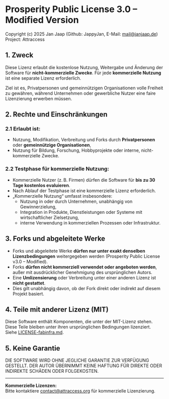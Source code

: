 # Prosperity Public License 3.0 – Modified Version

Copyright (c) 2025 Jan Jaap (Github: JappyJan, E-Mail: mail@janjaap.de) 
Project: Attraccess

## 1. Zweck

Diese Lizenz erlaubt die kostenlose Nutzung, Weitergabe und Änderung der Software für **nicht-kommerzielle Zwecke**. Für jede **kommerzielle Nutzung** ist eine separate Lizenz erforderlich.

Ziel ist es, Privatpersonen und gemeinnützigen Organisationen volle Freiheit zu gewähren, während Unternehmen oder gewerbliche Nutzer eine faire Lizenzierung erwerben müssen.

## 2. Rechte und Einschränkungen

### 2.1 Erlaubt ist:

- Nutzung, Modifikation, Verbreitung und Forks durch **Privatpersonen** oder **gemeinnützige Organisationen**,
- Nutzung für Bildung, Forschung, Hobbyprojekte oder interne, nicht-kommerzielle Zwecke.

### 2.2 Testphase für kommerzielle Nutzung:

- Kommerzielle Nutzer (z. B. Firmen) dürfen die Software für **bis zu 30 Tage kostenlos evaluieren**.
- Nach Ablauf der Testphase ist eine kommerzielle Lizenz erforderlich.
- „Kommerzielle Nutzung“ umfasst insbesondere:
  - Nutzung in oder durch Unternehmen, unabhängig von Gewinnerzielung,
  - Integration in Produkte, Dienstleistungen oder Systeme mit wirtschaftlicher Zielsetzung,
  - interne Verwendung in kommerziellen Prozessen oder Infrastruktur.

## 3. Forks und abgeleitete Werke

- Forks und abgeleitete Werke **dürfen nur unter exakt denselben Lizenzbedingungen** weitergegeben werden (Prosperity Public License v3.0 – Modified).
- Forks **dürfen nicht kommerziell verwendet oder angeboten werden**, außer mit ausdrücklicher Genehmigung des ursprünglichen Autors.
- Eine **Umlizensierung** oder Verbreitung unter einer anderen Lizenz ist **nicht gestattet**.
- Dies gilt unabhängig davon, ob der Fork direkt oder indirekt auf diesem Projekt basiert.

## 4. Teile mit anderer Lizenz (MIT)

Diese Software enthält Komponenten, die unter der MIT-Lizenz stehen. Diese Teile bleiben unter ihren ursprünglichen Bedingungen lizenziert. Siehe [LICENSE-fabinfra.md](./LICENSE-fabinfra.md).

## 5. Keine Garantie

DIE SOFTWARE WIRD OHNE JEGLICHE GARANTIE ZUR VERFÜGUNG GESTELLT. DER AUTOR ÜBERNIMMT KEINE HAFTUNG FÜR DIREKTE ODER INDIREKTE SCHÄDEN ODER FOLGEKOSTEN.

---

**Kommerzielle Lizenzen:**  
Bitte kontaktiere [contact@attraccess.org](mailto:contact@attraccess.org) für kommerzielle Lizenzierung.

